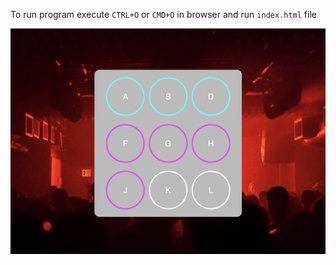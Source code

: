 To run program execute `CTRL+O` or `CMD+O` in browser and run `index.html` file 
<div>
  <img src="https://github.com/DiegoG08/BeatBoxJS/blob/master/BeatBoxJSScreenshot.png">
</div>

